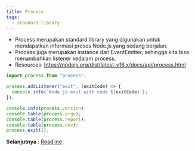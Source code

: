 ```yaml
---
title: Process
tags:
  - standard-library
---
```


- Process merupakan standard library yang digunakan untuk mendapatkan informasi proses Node.js yang sedang berjalan.
- Process juga merupakan instance dari EventEmitter, sehingga kita bisa menambahkan listener kedalam process.
- Resources: https://nodejs.org/dist/latest-v16.x/docs/api/process.html

```js
import process from "process";

process.addListener("exit", (exitCode) => {
  console.info(`Node.js exit with code ${exitCode}`);
});

console.info(process.version);
console.table(process.argv);
console.table(process.report);
console.table(process.env);
process.exit(1);
```

**Selanjutnya :** [Readline](readline.md)
